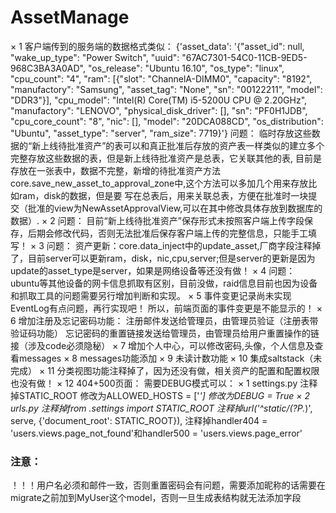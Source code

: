# AssetManage
× 1 客户端传到的服务端的数据格式类似：
{'asset_data': '{"asset_id": null, "wake_up_type": "Power Switch", "uuid": "67AC7301-54C0-11CB-9ED5-968C3BA3A0AD", "os_release": "Ubuntu 16.10", "os_type": "linux", "cpu_count": "4", "ram": [{"slot": "ChannelA-DIMM0", "capacity": "8192", "manufactory": "Samsung", "asset_tag": "None", "sn": "00122211", "model": "DDR3"}], "cpu_model": "Intel(R) Core(TM) i5-5200U CPU @ 2.20GHz", "manufactory": "LENOVO", "physical_disk_driver": [], "sn": "PF0H1JDB", "cpu_core_count": "8", "nic": [], "model": "20DCA088CD", "os_distribution": "Ubuntu", "asset_type": "server", "ram_size": 7719}'}
问题：
临时存放这些数据的“新上线待批准资产”的表可以和真正批准后存放的资产表一样类似的建立多个完整存放这些数据的表，但是新上线待批准资产是总表，它关联其他的表,
目前是存放在一张表中，数据不完整，新增的待批准资产方法core.save_new_asset_to_approval_zone中,这个方法可以多加几个用来存放比如ram，disk的数据，但是要
写在总表后，用来关联总表，方便在批准时一块提交（批准的view为NewAssetApprovalView,可以在其中修改具体存放到数据库的数据）.
× 2 问题：
目前“新上线待批准资产”保存形式未按照客户端上传字段保存，后期会修改代码，否则无法批准后保存客户端上传的完整信息，只能手工填写！
× 3 问题：
资产更新：core.data_inject中的update_asset,厂商字段注释掉了，目前server可以更新ram，disk，nic,cpu,server;但是server的更新是因为update的asset_type是server，如果是网络设备等还没有做！
× 4 问题：
ubuntu等其他设备的网卡信息抓取有区别，目前没做，raid信息目前也因为设备和抓取工具的问题需要另行增加判断和实现。
× 5 事件变更记录尚未实现
EventLog有点问题，再行实现吧！
所以，前端页面的事件变更是不能显示的！
× 6 增加注册及忘记密码功能：
注册邮件发送给管理员，由管理员验证（注册表带验证码功能）
忘记密码的重置链接发送给管理员，由管理员给用户重置操作的链接（涉及code必须隐秘）
× 7 增加个人中心，可以修改密码,头像，个人信息及查看messages
× 8 messages功能添加
× 9 未读计数功能
× 10 集成saltstack（未完成）
× 11 分类视图功能注释掉了，因为还没有做，相关资产的配置和配置权限也没有做！
× 12 404+500页面：
    需要DEBUG模式可以：
        × 1 settings.py
            注释掉STATIC_ROOT
            修改为ALLOWED_HOSTS = ['*']
            修改为DEBUG = True
        × 2 urls.py
            注释掉from .settings import STATIC_ROOT
            注释掉url('^static/(?P<path>.*)', serve, {'document_root': STATIC_ROOT}),
            注释掉handler404 = 'users.views.page_not_found'和handler500 = 'users.views.page_error'

### 注意：
！！！用户名必须和邮件一致，否则重置密码会有问题，需要添加昵称的话需要在migrate之前加到MyUser这个model，否则一旦生成表结构就无法添加字段